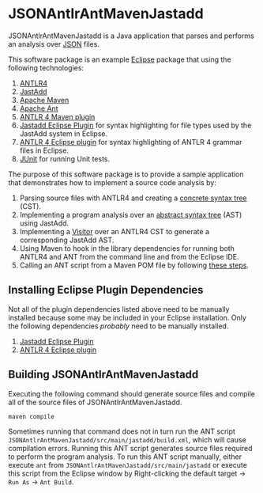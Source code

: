 JSONAntlrAntMavenJastadd
=========================
JSONAntlrAntMavenJastadd is a Java application that
parses and performs an analysis over [JSON][json] files.

This software package is an example [Eclipse][eclipse]
package that using the following technologies:

1. [ANTLR4][antlr4]
2. [JastAdd][jastadd]
3. [Apache Maven][maven]
4. [Apache Ant][ant]
5. [ANTLR 4 Maven plugin][antlr4_maven_plugin]
6. [Jastadd Eclipse Plugin][jastadd_eclipse_plugin]
for syntax highlighting for file types used by the JastAdd system
in Eclipse.
7. [ANTLR 4 Eclipse plugin][antlr4_eclipse_plugin]
for syntax highlighting of ANTLR 4 grammar files in Eclipse.
8. [JUnit][junit] for running Unit tests.

The purpose of this software package is to provide a
sample application that demonstrates how to implement
a source code analysis by:

1. Parsing source files with ANTLR4 and creating a
[concrete syntax tree][cst] (CST).
2. Implementing a program analysis over an
[abstract syntax tree][ast] (AST) using JastAdd.
3. Implementing a [Visitor][visitor_pattern] over an
ANTLR4 CST to generate a corresponding JastAdd AST.
4. Using Maven to hook in the library dependencies for
   running both ANTLR4 and ANT from the command line
   and from the Eclipse IDE.
5. Calling an ANT script from a Maven POM file
   by following [these steps][call_ant_from_maven]. 


Installing Eclipse Plugin Dependencies
----------------------------------------
Not all of the plugin dependencies listed above
need to be manually installed because some may
be included in your Eclipse installation.
Only the following dependencies *probably* need to be
manually installed.

1. [Jastadd Eclipse Plugin][jastadd_eclipse_plugin]
2. [ANTLR 4 Eclipse plugin][antlr4_eclipse_plugin]


Building JSONAntlrAntMavenJastadd
------------------------------------
Executing the following command should generate source
files and compile all of the source files of
JSONAntlrAntMavenJastadd.

    maven compile

Sometimes running that command does not in turn run the
ANT script
`JSONAntlrAntMavenJastadd/src/main/jastadd/build.xml`,
which will cause compilation errors.
Running this ANT script generates source files required
to perform the program analysis.
To run this ANT script manually, either execute
`ant` from `JSONAntlrAntMavenJastadd/src/main/jastadd`
or execute this script from the Eclipse window by
Right-clicking the default target -> `Run As` -> `Ant Build`.


[json]: http://www.json.org/
[eclipse]: http://www.eclipse.org/
[antlr4]: https://github.com/antlr/antlr4/blob/master/doc/index.md
[jastadd]: http://jastadd.org/web/
[maven]: https://maven.apache.org/
[ant]: http://ant.apache.org/
[cst]: https://en.wikipedia.org/wiki/Parse_tree
[ast]: https://en.wikipedia.org/wiki/Abstract_syntax_tree
[visitor_pattern]: https://en.wikipedia.org/wiki/Visitor_pattern
[antlr4_maven_plugin]: http://www.antlr.org/api/maven-plugin/latest/
[call_ant_from_maven]: https://books.sonatype.com/mcookbook/reference/ch04s03.html
[jastadd_eclipse_plugin]: http://jastadd.org/update-site/eclipse-syntax
[antlr4_eclipse_plugin]: https://github.com/jknack/antlr4ide
[junit]: http://junit.org/
